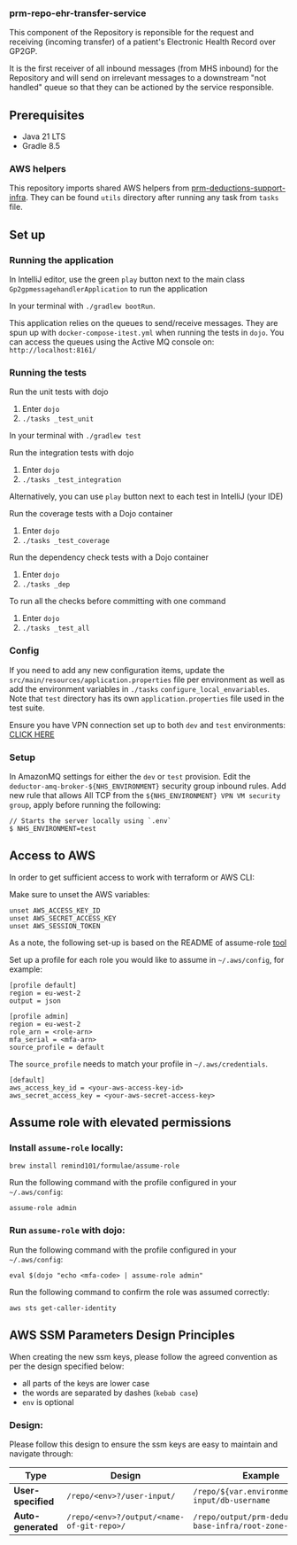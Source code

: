### prm-repo-ehr-transfer-service

This component of the Repository is reponsible for the request and receiving (incoming transfer) of a patient's
Electronic Health Record over GP2GP.

It is the first receiver of all inbound messages (from MHS inbound) for the Repository and will send on 
irrelevant messages to a downstream "not handled" queue so that they can be actioned by the service responsible.

## Prerequisites

- Java 21 LTS
- Gradle 8.5

### AWS helpers

This repository imports shared AWS helpers
from [prm-deductions-support-infra](https://github.com/nhsconnect/prm-deductions-support-infra/). They can be
found `utils` directory after running any task from `tasks` file.

## Set up

### Running the application

In IntelliJ editor, use the green `play` button next to the main class `Gp2gpmessagehandlerApplication` to run the
application

In your terminal with `./gradlew bootRun`.

This application relies on the queues to send/receive messages. They are spun up with `docker-compose-itest.yml` when
running the tests in `dojo`. You can access the queues using the Active MQ console on: `http://localhost:8161/`

### Running the tests

Run the unit tests with dojo

1. Enter ` dojo `
2. `./tasks _test_unit`

In your terminal with
`./gradlew test`

Run the integration tests with dojo

1. Enter ` dojo `
2. `./tasks _test_integration`

Alternatively, you can use `play` button next to each test in IntelliJ (your IDE)

Run the coverage tests with a Dojo container

1. Enter ` dojo `
2. `./tasks _test_coverage`

Run the dependency check tests with a Dojo container

1. Enter ` dojo `
2. `./tasks _dep`

To run all the checks before committing with one command

1. Enter `dojo `
2. `./tasks _test_all`

### Config

If you need to add any new configuration items, update the `src/main/resources/application.properties` file per
environment as well as add the environment variables in `./tasks` `configure_local_envariables`. Note that `test`
directory has its own `application.properties` file used in the test suite.

Ensure you have VPN connection set up to both `dev` and `test` environments:
[CLICK HERE](https://gpitbjss.atlassian.net/wiki/spaces/TW/pages/1832779966/VPN+for+Deductions+Services)

### Setup

In AmazonMQ settings for either the `dev` or `test` provision. Edit the `deductor-amq-broker-${NHS_ENVIRONMENT}`
security group inbound rules. Add new rule that allows All TCP from the `${NHS_ENVIRONMENT} VPN VM security group`,
apply before running the following:

```
// Starts the server locally using `.env`
$ NHS_ENVIRONMENT=test 
```

## Access to AWS

In order to get sufficient access to work with terraform or AWS CLI:

Make sure to unset the AWS variables:

```
unset AWS_ACCESS_KEY_ID
unset AWS_SECRET_ACCESS_KEY
unset AWS_SESSION_TOKEN
```

As a note, the following set-up is based on the README of assume-role [tool](https://github.com/remind101/assume-role)

Set up a profile for each role you would like to assume in `~/.aws/config`, for example:

```
[profile default]
region = eu-west-2
output = json

[profile admin]
region = eu-west-2
role_arn = <role-arn>
mfa_serial = <mfa-arn>
source_profile = default
```

The `source_profile` needs to match your profile in `~/.aws/credentials`.

```
[default]
aws_access_key_id = <your-aws-access-key-id>
aws_secret_access_key = <your-aws-secret-access-key>
```

## Assume role with elevated permissions

### Install `assume-role` locally:

`brew install remind101/formulae/assume-role`

Run the following command with the profile configured in your `~/.aws/config`:

`assume-role admin`

### Run `assume-role` with dojo:

Run the following command with the profile configured in your `~/.aws/config`:

`eval $(dojo "echo <mfa-code> | assume-role admin"`

Run the following command to confirm the role was assumed correctly:

`aws sts get-caller-identity`

## AWS SSM Parameters Design Principles

When creating the new ssm keys, please follow the agreed convention as per the design specified below:

* all parts of the keys are lower case
* the words are separated by dashes (`kebab case`)
* `env` is optional

### Design:

Please follow this design to ensure the ssm keys are easy to maintain and navigate through:

| Type               | Design                                  | Example                                               |
| -------------------| ----------------------------------------| ------------------------------------------------------|
| **User-specified** |`/repo/<env>?/user-input/`               | `/repo/${var.environment}/user-input/db-username`     |
| **Auto-generated** |`/repo/<env>?/output/<name-of-git-repo>/`| `/repo/output/prm-deductions-base-infra/root-zone-id` |
